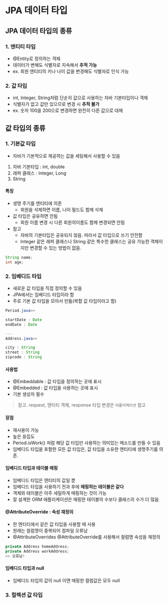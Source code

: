 # JPA 데이터 타입

## JPA 데이터 타입의 종류
### 1. 엔티티 타입
- @Entity로 정의하는 객체
- 데이터가 변해도 식별자로 지속해서 **추적 가능**
- ex. 회원 엔티티의 키나 나이 값을 변경해도 식별자로 인식 가능

### 2. 값 타입
- int, Integer, String처럼 단순히 값으로 사용하는 자바 기본타입이나 객체
- 식별자가 없고 값만 있으므로 변경 시 **추적 불가**
- ex. 숫자 100을 200으로 변경하면 완전히 다른 값으로 대체

## 값 타입의 종류
### 1. 기본값 타입
- 자바가 기본적으로 제공하는 값을 세팅해서 사용할 수 있음
1. 자바 기본타입 : int, double
2. 래퍼 클래스 : Integer, Long
3. String
#### 특징
- 생명 주기를 엔티티에 의존
    - 회원을 삭제하면 이름, 나이 필드도 함께 삭제
- 값 타입은 공유하면 안됨
    - 회원 이름 변경 시 다른 회원의이름도 함께 변경되면 안됨
- 참고
    - 자바의 기본타입은 공유되지 않음. 따라서 값 타입으로 쓰기 안전함
    - Integer 같은 래퍼 클래스나 String 같은 특수한 클래스는 공유 가능한 객체이지만 변경할 수 있는 방법이 없음. 
```java
String name;
int age;
```
### 2. 임베디드 타입
- 새로운 값 타입을 직접 정의할 수 있음
- JPA에서는 임베디드 타입이라 함
- 주로 기본 값 타입을 모아서 만듦(복합 값 타입이라고 함)
```java
Period.java>>

startDate : Date
endDate : Date

---
Address.java>>

city : String
street : String
zipcode : String
```

#### 사용법
- @Embeddable : 값 타입을 정의하는 곳에 표시
- @Embedded : 값 타입을 사용하는 곳에 표시
- 기본 생성자 필수
> 참고. request, 엔티티 객체, response 타입 변경은 `어플리케이션` 참고
#### 장점
- 재사용이 가능
- 높은 응집도
- Period.isWork() 처럼 해당 값 타입만 사용하는 의미있는 메소드를 만들 수 있음
- 임베디드 타입을 포함한 모든 값 타입은, 값 타입을 소유한 엔티티에 생명주기를 의존. 

#### 임베디드 타입과 테이블 매핑
- 임베디드 타입은 엔티티의 값일 뿐
- 임베디드 타입을 사용하기 전과 후에 **매핑하는 테이블은 같다**
- 객체와 테이블은 아주 세밀하게 매핑하는 것이 가능
- 잘 설계한 ORM 애플리케이션은 매핑한 테이블의 수보다 클래스의 수가 더 많음

#### @AttributeOverride : 속성 재정의
- 한 엔티티에서 같은 값 타입을 사용할 때 사용
- 원래는 컬럼명이 중복되어 컴파일 오류남
- @AttributeOverrides @AttributeOverride를 사용해서 컬럼명 속성을 재정의
```java
private Address homeAddress;
private Address workAddress;
>> 오류남!
```

#### 임베디드 타입과 null
- 임베디드 타입의 값이 null 이면 매핑한 컬럼값은 모두 null

### 3. 컬렉션 값 타입